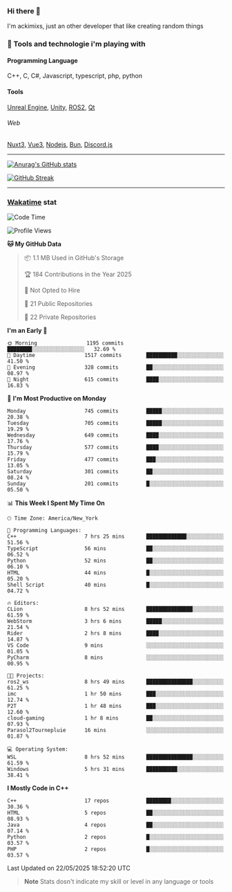 ### Hi there 👋

I'm ackimixs, just an other developer that like creating random things

### 🧰 Tools and technologie i'm playing with

#### Programming Language
C++, C, C#, Javascript, typescript, php, python

#### Tools
[Unreal Engine](https://www.unrealengine.com), [Unity](https://unity.com/), [ROS2](https://ros.org/), [Qt](https://www.qt.io/)

###### Web
[Nuxt3](https://nuxt.com/), [Vue3](https://vuejs.org/), [Nodejs](https://nodejs.org), [Bun](https://bun.sh/), [Discord.js](https://discord.js.org/)

---

[![Anurag's GitHub stats](https://github-readme-stats.vercel.app/api?username=ackimixs&show_icons=true&theme=github_dark&count_private=true)](https://github.com/anuraghazra/github-readme-stats)

[![GitHub Streak](https://github-readme-streak-stats.herokuapp.com?user=Ackimixs&theme=github-dark-blue&date_format=j%20M%5B%20Y%5D&mode=weekly)](https://git.io/streak-stats)

---
 
 ### [Wakatime](https://wakatime.com/) stat

<!--START_SECTION:waka-->
![Code Time](http://img.shields.io/badge/Code%20Time-1%2C651%20hrs%2020%20mins-blue)

![Profile Views](http://img.shields.io/badge/Profile%20Views-0-blue)

**🐱 My GitHub Data** 

> 📦 1.1 MB Used in GitHub's Storage 
 > 
> 🏆 184 Contributions in the Year 2025
 > 
> 🚫 Not Opted to Hire
 > 
> 📜 21 Public Repositories 
 > 
> 🔑 22 Private Repositories 
 > 
**I'm an Early 🐤** 

```text
🌞 Morning                1195 commits        ████████░░░░░░░░░░░░░░░░░   32.69 % 
🌆 Daytime                1517 commits        ██████████░░░░░░░░░░░░░░░   41.50 % 
🌃 Evening                328 commits         ██░░░░░░░░░░░░░░░░░░░░░░░   08.97 % 
🌙 Night                  615 commits         ████░░░░░░░░░░░░░░░░░░░░░   16.83 % 
```
📅 **I'm Most Productive on Monday** 

```text
Monday                   745 commits         █████░░░░░░░░░░░░░░░░░░░░   20.38 % 
Tuesday                  705 commits         █████░░░░░░░░░░░░░░░░░░░░   19.29 % 
Wednesday                649 commits         ████░░░░░░░░░░░░░░░░░░░░░   17.76 % 
Thursday                 577 commits         ████░░░░░░░░░░░░░░░░░░░░░   15.79 % 
Friday                   477 commits         ███░░░░░░░░░░░░░░░░░░░░░░   13.05 % 
Saturday                 301 commits         ██░░░░░░░░░░░░░░░░░░░░░░░   08.24 % 
Sunday                   201 commits         █░░░░░░░░░░░░░░░░░░░░░░░░   05.50 % 
```


📊 **This Week I Spent My Time On** 

```text
🕑︎ Time Zone: America/New_York

💬 Programming Languages: 
C++                      7 hrs 25 mins       █████████████░░░░░░░░░░░░   51.56 % 
TypeScript               56 mins             ██░░░░░░░░░░░░░░░░░░░░░░░   06.52 % 
Python                   52 mins             ██░░░░░░░░░░░░░░░░░░░░░░░   06.10 % 
HTML                     44 mins             █░░░░░░░░░░░░░░░░░░░░░░░░   05.20 % 
Shell Script             40 mins             █░░░░░░░░░░░░░░░░░░░░░░░░   04.72 % 

🔥 Editors: 
CLion                    8 hrs 52 mins       ███████████████░░░░░░░░░░   61.59 % 
WebStorm                 3 hrs 6 mins        █████░░░░░░░░░░░░░░░░░░░░   21.54 % 
Rider                    2 hrs 8 mins        ████░░░░░░░░░░░░░░░░░░░░░   14.87 % 
VS Code                  9 mins              ░░░░░░░░░░░░░░░░░░░░░░░░░   01.05 % 
PyCharm                  8 mins              ░░░░░░░░░░░░░░░░░░░░░░░░░   00.95 % 

🐱‍💻 Projects: 
ros2_ws                  8 hrs 49 mins       ███████████████░░░░░░░░░░   61.25 % 
imc                      1 hr 50 mins        ███░░░░░░░░░░░░░░░░░░░░░░   12.74 % 
P2T                      1 hr 48 mins        ███░░░░░░░░░░░░░░░░░░░░░░   12.60 % 
cloud-gaming             1 hr 8 mins         ██░░░░░░░░░░░░░░░░░░░░░░░   07.93 % 
Parasol2Tournepluie      16 mins             ░░░░░░░░░░░░░░░░░░░░░░░░░   01.87 % 

💻 Operating System: 
WSL                      8 hrs 52 mins       ███████████████░░░░░░░░░░   61.59 % 
Windows                  5 hrs 31 mins       ██████████░░░░░░░░░░░░░░░   38.41 % 
```

**I Mostly Code in C++** 

```text
C++                      17 repos            ████████░░░░░░░░░░░░░░░░░   30.36 % 
HTML                     5 repos             ██░░░░░░░░░░░░░░░░░░░░░░░   08.93 % 
Java                     4 repos             ██░░░░░░░░░░░░░░░░░░░░░░░   07.14 % 
Python                   2 repos             █░░░░░░░░░░░░░░░░░░░░░░░░   03.57 % 
PHP                      2 repos             █░░░░░░░░░░░░░░░░░░░░░░░░   03.57 % 
```




 Last Updated on 22/05/2025 18:52:20 UTC
<!--END_SECTION:waka-->

> **Note**
> Stats dosn't indicate my skill or level in any language or tools
